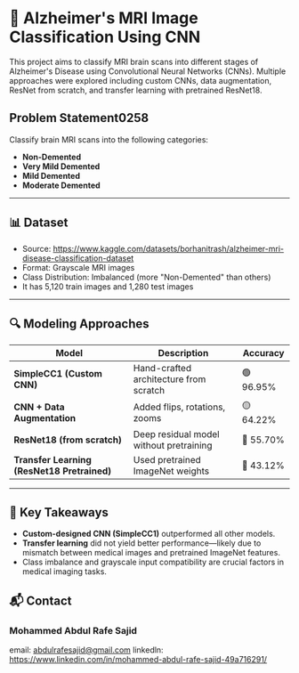 # 🧠 Alzheimer's MRI Image Classification Using CNN

This project aims to classify MRI brain scans into different stages of Alzheimer's Disease using Convolutional Neural Networks (CNNs). 
Multiple approaches were explored including custom CNNs, data augmentation, ResNet from scratch, and transfer learning with pretrained ResNet18.

## Problem Statement0258
Classify brain MRI scans into the following categories:
- **Non-Demented**
- **Very Mild Demented**
- **Mild Demented**
- **Moderate Demented**

---

## 📊 Dataset

- Source: https://www.kaggle.com/datasets/borhanitrash/alzheimer-mri-disease-classification-dataset
-  Format: Grayscale MRI images
- Class Distribution: Imbalanced (more "Non-Demented" than others)
- It has 5,120 train images and 1,280 test images

---

## 🔍 Modeling Approaches

| Model | Description | Accuracy |
|-------|-------------|----------|
| **SimpleCC1 (Custom CNN)** | Hand-crafted architecture from scratch | 🟢 96.95% |
| **CNN + Data Augmentation** | Added flips, rotations, zooms | 🟡 64.22% |
| **ResNet18 (from scratch)** | Deep residual model without pretraining | 🔴 55.70% |
| **Transfer Learning (ResNet18 Pretrained)** | Used pretrained ImageNet weights | 🔴 43.12% |

---

## 🔑 Key Takeaways

- **Custom-designed CNN (SimpleCC1)** outperformed all other models.
- **Transfer learning** did not yield better performance—likely due to mismatch between medical images and pretrained ImageNet features.
- Class imbalance and grayscale input compatibility are crucial factors in medical imaging tasks.

## 📬 Contact
### Mohammed Abdul Rafe Sajid
email: abdulrafesajid@gmail.com
linkedln: https://www.linkedin.com/in/mohammed-abdul-rafe-sajid-49a716291/

